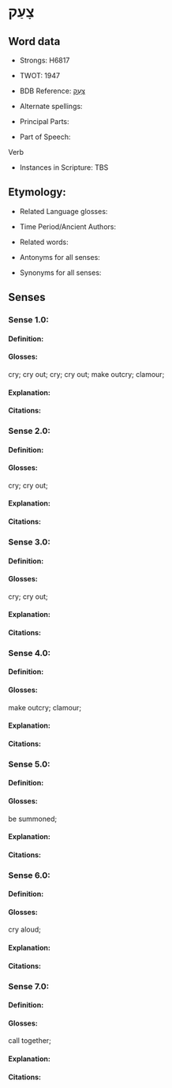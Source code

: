 # צָעַק

<!-- Status: S2="NeedsEdits" -->
<!-- Lexica used for edits:   -->

## Word data

* Strongs: H6817

* TWOT: 1947

* BDB Reference: [צָעַק](rc://en/bdb/dict/r.dc.aa)

* Alternate spellings:

* Principal Parts:

* Part of Speech:

Verb

* Instances in Scripture: TBS

## Etymology:

* Related Language glosses:

* Time Period/Ancient Authors:

* Related words:

* Antonyms for all senses:

* Synonyms for all senses:

## Senses

### Sense 1.0:

#### Definition:

#### Glosses:

cry; cry out; cry; cry out; make outcry; clamour; 

#### Explanation:

#### Citations:



### Sense 2.0:

#### Definition:

#### Glosses:

cry; cry out; 

#### Explanation:

#### Citations:



### Sense 3.0:

#### Definition:

#### Glosses:

cry; cry out; 

#### Explanation:

#### Citations:



### Sense 4.0:

#### Definition:

#### Glosses:

make outcry; clamour; 

#### Explanation:

#### Citations:



### Sense 5.0:

#### Definition:

#### Glosses:

be summoned; 

#### Explanation:

#### Citations:



### Sense 6.0:

#### Definition:

#### Glosses:

cry aloud; 

#### Explanation:

#### Citations:



### Sense 7.0:

#### Definition:

#### Glosses:

call together; 

#### Explanation:

#### Citations:



